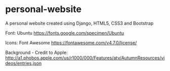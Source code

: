 # personal-website
A personal website created using Django, HTML5, CSS3 and Bootstrap
  
  
  
  
  
  
  
  
  
  
  
  Font: Ubuntu
  https://fonts.google.com/specimen/Ubuntu
  
  Icons: Font Awesome
  https://fontawesome.com/v4.7.0/license/
  
  Background - Credit to Apple:
  http://a1.phobos.apple.com/us/r1000/000/Features/atv/AutumnResources/videos/entries.json
